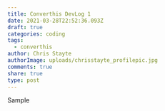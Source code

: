 ```yaml
---
title: Converthis DevLog 1
date: 2021-03-28T22:52:36.093Z
draft: true
categories: coding
tags:
  - converthis
author: Chris Stayte
authorImage: uploads/chrisstayte_profilepic.jpg
comments: true
share: true
type: post
---
```

Sample